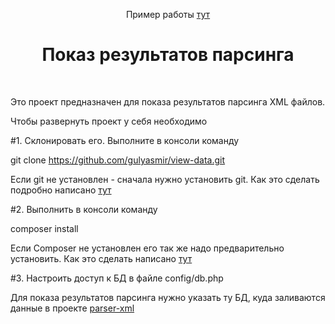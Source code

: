 <p align="center">
    Пример работы 
    <a href="http://parser.gulyasmir.ru" target="_blank">
      тут
    </a>
    <h1 align="center">Показ результатов парсинга</h1>
    <br>
</p>
Это проект предназначен для показа результатов парсинга XML файлов.

Чтобы развернуть проект у себя необходимо

#1. Склонировать его. 
Выполните в консоли команду 

git clone  https://github.com/gulyasmir/view-data.git


Если git не установлен - сначала нужно установить git. Как это сделать подробно написано   <a href="https://git-scm.com/book/ru/v2/Введение-Установка-Git" target="_blank"> тут
    </a>

#2. Выполнить в консоли команду

composer install


Если Composer не установлен его так же надо предварительно установить.  Как это сделать написано <a href="https://getcomposer.org/" target="_blank"> тут
    </a>


#3. Настроить доступ к БД в файле config/db.php

Для показа результатов парсинга нужно указать ту БД, куда заливаются данные в проекте  <a href="https://github.com/gulyasmir/parser-xml" target="_blank">  parser-xml</a>




